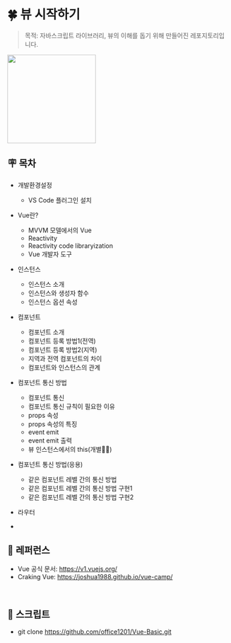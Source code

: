 # 🍀 뷰 시작하기

> 목적: 자바스크립트 라이브러리, 뷰의 이해를 돕기 위해 만들어진 레포지토리입니다.

  <img width="200" src="https://user-images.githubusercontent.com/75716128/124748410-0d6b7c80-df5e-11eb-9777-5d8ad944746b.png">

## 🪧 목차

- 개발환경설정

  - VS Code 플러그인 설치

- Vue란?

  - MVVM 모델에서의 Vue
  - Reactivity
  - Reactivity code libraryization
  - Vue 개발자 도구

- 인스턴스

  - 인스턴스 소개
  - 인스턴스와 생성자 함수
  - 인스턴스 옵션 속성

- 컴포넌트

  - 컴포넌트 소개
  - 컴포넌트 등록 방법1(전역)
  - 컴포넌트 등록 방법2(지역)
  - 지역과 전역 컴포넌트의 차이
  - 컴포넌트와 인스턴스의 관계

- 컴포넌트 통신 방법

  - 컴포넌트 통신
  - 컴포넌트 통신 규칙이 필요한 이유
  - props 속성
  - props 속성의 특징
  - event emit
  - event emit 출력
  - 뷰 인스턴스에서의 this(개별✍🏻)

- 컴포넌트 통신 방법(응용)

  - 같은 컴포넌트 레벨 간의 통신 방법
  - 같은 컴포넌트 레벨 간의 통신 방법 구현1
  - 같은 컴포넌트 레벨 간의 통신 방법 구현2

- 라우터

- <br>

## 📝 레퍼런스

- Vue 공식 문서: https://v1.vuejs.org/
- Craking Vue: https://joshua1988.github.io/vue-camp/

<br>

## 🎨 스크립트

- git clone https://github.com/office1201/Vue-Basic.git

<br>
